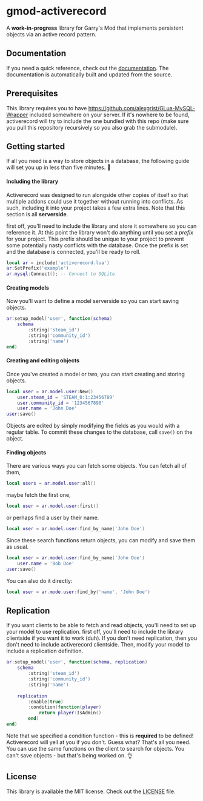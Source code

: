 # gmod-activerecord
A **work-in-progress** library for Garry's Mod that implements persistent objects via an active record pattern.

## Documentation
If you need a quick reference, check out the [documentation](https://impulsh.github.io/gmod-activerecord). The documentation is automatically built and updated from the source.

## Prerequisites
This library requires you to have https://github.com/alexgrist/GLua-MySQL-Wrapper included somewhere on your server. If it's nowhere to be found, activerecord will try to include the one bundled with this repo (make sure you pull this repository recursively so you also grab the submodule).

## Getting started
If all you need is a way to store objects in a database, the following guide will set you up in less than five minutes. :muscle:

#### Including the library
Activerecord was designed to run alongside other copies of itself so that multiple addons could use it together without running into conflicts. As such, including it into your project takes a few extra lines. Note that this section is all **serverside**.

first off, you'll need to include the library and store it somewhere so you can reference it. At this point the library won't do anything until you set a *prefix* for your project. This prefix should be unique to your project to prevent some potentially nasty conflicts with the database. Once the prefix is set and the database is connected, you'll be ready to roll.
```Lua
local ar = include('activerecord.lua')
ar:SetPrefix('example')
ar.mysql:Connect(); -- Connect to SQLite
```

#### Creating models
Now you'll want to define a model serverside so you can start saving objects.
```Lua
ar:setup_model('user', function(schema)
	schema
		:string('steam_id')
		:string('community_id')
		:string('name')
end)
```

#### Creating and editing objects
Once you've created a model or two, you can start creating and storing objects.
```Lua
local user = ar.model.user:New()
	user.steam_id = 'STEAM_0:1:23456789'
	user.community_id = '1234567890'
	user.name = 'John Doe'
user:save()
```
Objects are edited by simply modifying the fields as you would with a regular table. To commit these changes to the database, call `save()` on the object.

#### Finding objects
There are various ways you can fetch some objects. You can fetch all of them,
```Lua
local users = ar.model.user:all()
```
maybe fetch the first one,
```Lua
local user = ar.model.user:first()
```
or perhaps find a user by their name.
```Lua
local user = ar.model.user:find_by_name('John Doe')
```

Since these search functions return objects, you can modify and save them as usual.
```Lua
local user = ar.model.user:find_by_name('John Doe')
	user.name = 'Bob Doe'
user:save()
```

You can also do it directly:
```lua
local user = ar.mode.user:find_by('name', 'John Doe')
```

## Replication
If you want clients to be able to fetch and read objects, you'll need to set up your model to use replication. first off, you'll need to include the library clientside if you want it to work (duh). If you don't need replication, then you don't need to include activerecord clientside. Then, modify your model to include a replication definition.
```Lua
ar:setup_model('user', function(schema, replication)
	schema
		:string('steam_id')
		:string('community_id')
		:string('name')
		
	replication
		:enable(true)
		:condition(function(player)
			return player:IsAdmin()
		end)
end)
```
Note that we specified a condition function - this is **required** to be defined! Activerecord will yell at you if you don't. Guess what? That's all you need. You can use the same functions on the client to search for objects. You can't save objects - but that's being worked on. :ok_hand:

## License
This library is available the MIT license. Check out the [LICENSE](../master/LICENSE) file.
